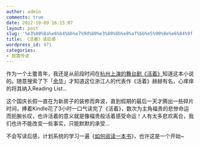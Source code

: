 ```yaml
---
author: admin
comments: true
date: 2012-10-09 16:15:07
layout: post
slug: '%e3%80%8a%e6%b4%bb%e7%9d%80%e3%80%8b%e8%af%bb%e5%90%8e%e6%84%9f'
title: 《活着》读后感
wordpress_id: 971
categories:
- 寂寞传说
---
```


作为一个土鳖青年，我还是从前段时间在[杭州上演的舞台剧《活着》](http://news.wudao.com/20120918/59586.html)知道这本小说的。随意搜索了下「[余华](http://zh.wikipedia.org/wiki/%E4%BD%99%E8%8F%AF)」才知道这位浙江人的代表作《活着》赫赫有名，心痒痒的将其纳入Reading List...

这个国庆长假一直在为新房子的装修而奔波，直到假期的最后一天才腾出一些碎片时间，捧着Kindle花了3小时一口气读完了《活着》，数次为主角福贵的悲惨命运而扼腕长叹，也许活着的意义就是像福贵般活着感受命运！人有太多悲欢离合，我们也许不能改变一些事实，只能默默的承受...

不会写读后感，计划系统的学习一遍《[如何阅读一本书](http://book.douban.com/subject/1013208/)》，也许这是一个开始~
